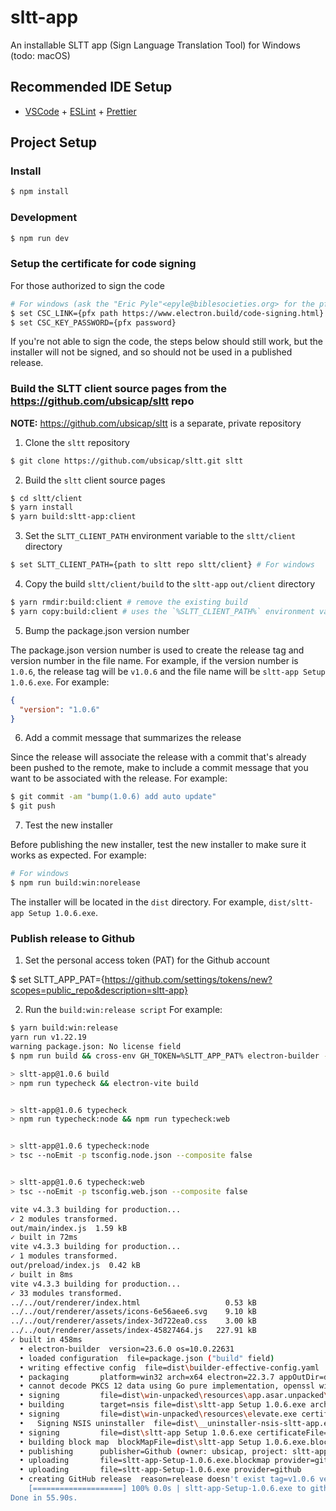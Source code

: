 # sltt-app

An installable SLTT app (Sign Language Translation Tool) for Windows (todo: macOS)

## Recommended IDE Setup

- [VSCode](https://code.visualstudio.com/) + [ESLint](https://marketplace.visualstudio.com/items?itemName=dbaeumer.vscode-eslint) + [Prettier](https://marketplace.visualstudio.com/items?itemName=esbenp.prettier-vscode)

## Project Setup

### Install

```bash
$ npm install
```

### Development

```bash
$ npm run dev
```

### Setup the certificate for code signing

For those authorized to sign the code
```bash
# For windows (ask the "Eric Pyle"<epyle@biblesocieties.org> for the pfx file and password, or if needed, it can be gotten from "Jeff Klassen"<jklassen@biblesocieties.org>)
$ set CSC_LINK={pfx path https://www.electron.build/code-signing.html}
$ set CSC_KEY_PASSWORD={pfx password}
```

If you're not able to sign the code, the steps below should still work, but the installer will not be signed, and so should not be used in a published release.

### Build the SLTT client source pages from the https://github.com/ubsicap/sltt repo

**NOTE:** https://github.com/ubsicap/sltt is a separate, private repository

1. Clone the `sltt` repository
```bash
$ git clone https://github.com/ubsicap/sltt.git sltt
```

2. Build the `sltt` client source pages
```bash
$ cd sltt/client
$ yarn install
$ yarn build:sltt-app:client
```

3. Set the `SLTT_CLIENT_PATH` environment variable to the `sltt/client` directory

```bash
$ set SLTT_CLIENT_PATH={path to sltt repo sltt/client} # For windows 
```

4. Copy the build `sltt/client/build` to the `sltt-app` `out/client` directory

```bash
$ yarn rmdir:build:client # remove the existing build
$ yarn copy:build:client # uses the `%SLTT_CLIENT_PATH%` environment variable from step 1.3
```

5. Bump the package.json version number

The package.json version number is used to create the release tag and version number in the file name. For example, if the version number is `1.0.6`, the release tag will be `v1.0.6` and the file name will be `sltt-app Setup 1.0.6.exe`. For example:

```json
{
  "version": "1.0.6"
}
```

6. Add a commit message that summarizes the release

Since the release will associate the release with a commit that's already been pushed to the remote, make to include a commit message that you want to be associated with the release. For example:

```bash
$ git commit -am "bump(1.0.6) add auto update"
$ git push
```

7. Test the new installer

Before publishing the new installer, test the new installer to make sure it works as expected. For example:

```bash
# For windows
$ npm run build:win:norelease
```

The installer will be located in the `dist` directory. For example, `dist/sltt-app Setup 1.0.6.exe`.

### Publish release to Github

1. Set the personal access token (PAT) for the Github account

$ set SLTT_APP_PAT={https://github.com/settings/tokens/new?scopes=public_repo&description=sltt-app}

2. Run the `build:win:release script` For example:

```bash
$ yarn build:win:release   
yarn run v1.22.19
warning package.json: No license field
$ npm run build && cross-env GH_TOKEN=%SLTT_APP_PAT% electron-builder --win --config --publish always

> sltt-app@1.0.6 build
> npm run typecheck && electron-vite build


> sltt-app@1.0.6 typecheck
> npm run typecheck:node && npm run typecheck:web


> sltt-app@1.0.6 typecheck:node
> tsc --noEmit -p tsconfig.node.json --composite false


> sltt-app@1.0.6 typecheck:web
> tsc --noEmit -p tsconfig.web.json --composite false

vite v4.3.3 building for production...
✓ 2 modules transformed.
out/main/index.js  1.59 kB
✓ built in 72ms
vite v4.3.3 building for production...
✓ 1 modules transformed.
out/preload/index.js  0.42 kB
✓ built in 8ms
vite v4.3.3 building for production...
✓ 33 modules transformed.
../../out/renderer/index.html                   0.53 kB
../../out/renderer/assets/icons-6e56aee6.svg    9.10 kB
../../out/renderer/assets/index-3d722ea0.css    3.00 kB
../../out/renderer/assets/index-45827464.js   227.91 kB
✓ built in 458ms
  • electron-builder  version=23.6.0 os=10.0.22631
  • loaded configuration  file=package.json ("build" field)
  • writing effective config  file=dist\builder-effective-config.yaml
  • packaging       platform=win32 arch=x64 electron=22.3.7 appOutDir=dist\win-unpacked
  • cannot decode PKCS 12 data using Go pure implementation, openssl will be used  error=pkcs12: unknown digest algorithm: 2.16.840.1.101.3.4.2.1
  • signing         file=dist\win-unpacked\resources\app.asar.unpacked\node_modules\ffmpeg-static\ffmpeg.exe certificateFile={%CSC_LINK%}
  • building        target=nsis file=dist\sltt-app Setup 1.0.6.exe archs=x64 oneClick=true perMachine=false
  • signing         file=dist\win-unpacked\resources\elevate.exe certificateFile={%CSC_LINK%}
  •   Signing NSIS uninstaller  file=dist\__uninstaller-nsis-sltt-app.exe certificateFile={%CSC_LINK%}
  • signing         file=dist\sltt-app Setup 1.0.6.exe certificateFile={%CSC_LINK%}
  • building block map  blockMapFile=dist\sltt-app Setup 1.0.6.exe.blockmap
  • publishing      publisher=Github (owner: ubsicap, project: sltt-app, version: 1.0.6)
  • uploading       file=sltt-app-Setup-1.0.6.exe.blockmap provider=github
  • uploading       file=sltt-app-Setup-1.0.6.exe provider=github
  • creating GitHub release  reason=release doesn't exist tag=v1.0.6 version=1.0.6
    [====================] 100% 0.0s | sltt-app-Setup-1.0.6.exe to github
Done in 55.90s.
```
